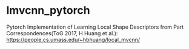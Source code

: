 # lmvcnn_pytorch
 Pytorch Implementation of Learning Local Shape Descriptors from Part Correspondences(ToG 2017, H Huang et al.): https://people.cs.umass.edu/~hbhuang/local_mvcnn/
